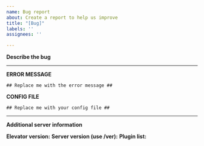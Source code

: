 ```yaml
---
name: Bug report
about: Create a report to help us improve
title: "[Bug]"
labels: ''
assignees: ''

---
```


**Describe the bug**


---

**ERROR MESSAGE**
```
## Replace me with the error message ##
```

**CONFIG FILE**
```
## Replace me with your config file ##
```

---

**Additional server information**

**Elevator version:**
**Server version (use /ver):**
**Plugin list:**
